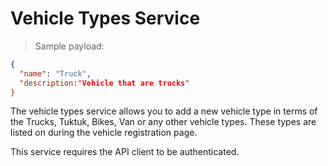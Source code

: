 # Vehicle Types Service

> Sample payload:

```json
{
  "name": "Truck",
  "description:"Vehicle that are trucks"
}
```

The vehicle types service allows you to add a new vehicle type in terms of the Trucks, Tuktuk, Bikes, Van or any other vehicle types.
These types are listed on during the vehicle registration page. 

This service requires the API client to be authenticated. 
